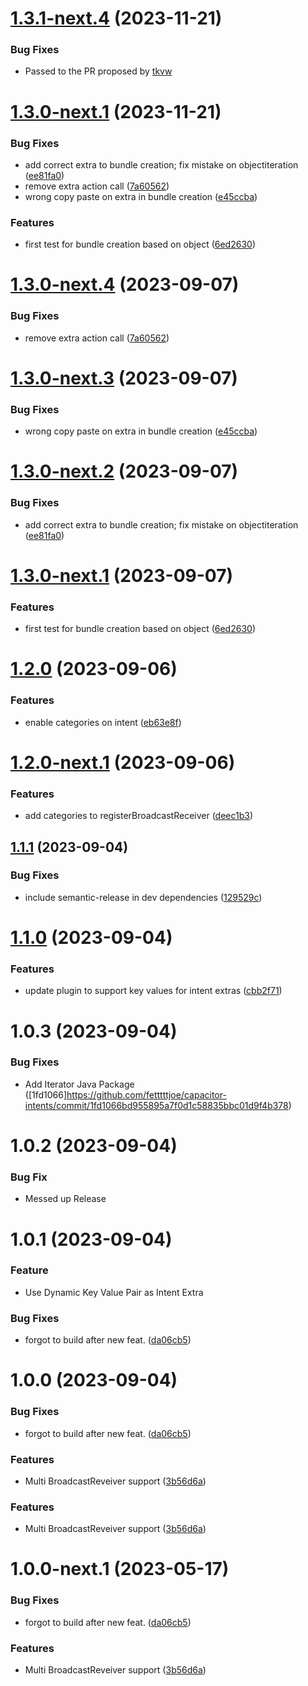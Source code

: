 # [1.3.1-next.4](https://github.com/detchenkov/capacitor-intents/compare/v1.3.0-next.3...v1.3.1-next.4) (2023-11-21)

### Bug Fixes

* Passed to the PR proposed by [tkvw](https://github.com/tkvw/capacitor-intents/tree/main)

# [1.3.0-next.1](https://github.com/detchenkov/capacitor-intents/compare/v1.2.0...v1.3.0-next.1) (2023-11-21)


### Bug Fixes

* add correct extra to bundle creation; fix mistake on objectiteration ([ee81fa0](https://github.com/detchenkov/capacitor-intents/commit/ee81fa04f2a7a5d51aff38728fff2580474007f4))
* remove extra action call ([7a60562](https://github.com/detchenkov/capacitor-intents/commit/7a6056207b7495ff87d0967141d3eea230eb17e7))
* wrong copy paste on extra in bundle creation ([e45ccba](https://github.com/detchenkov/capacitor-intents/commit/e45ccbaab065f7fc33a1bf6225eec5293dea5b68))


### Features

* first test for bundle creation based on object ([6ed2630](https://github.com/detchenkov/capacitor-intents/commit/6ed26302dc13aa766e68716f2ab83e0a09e26709))

# [1.3.0-next.4](https://github.com/fetttttjoe/capacitor-intents/compare/v1.3.0-next.3...v1.3.0-next.4) (2023-09-07)


### Bug Fixes

* remove extra action call ([7a60562](https://github.com/fetttttjoe/capacitor-intents/commit/7a6056207b7495ff87d0967141d3eea230eb17e7))

# [1.3.0-next.3](https://github.com/fetttttjoe/capacitor-intents/compare/v1.3.0-next.2...v1.3.0-next.3) (2023-09-07)


### Bug Fixes

* wrong copy paste on extra in bundle creation ([e45ccba](https://github.com/fetttttjoe/capacitor-intents/commit/e45ccbaab065f7fc33a1bf6225eec5293dea5b68))

# [1.3.0-next.2](https://github.com/fetttttjoe/capacitor-intents/compare/v1.3.0-next.1...v1.3.0-next.2) (2023-09-07)


### Bug Fixes

* add correct extra to bundle creation; fix mistake on objectiteration ([ee81fa0](https://github.com/fetttttjoe/capacitor-intents/commit/ee81fa04f2a7a5d51aff38728fff2580474007f4))

# [1.3.0-next.1](https://github.com/fetttttjoe/capacitor-intents/compare/v1.2.0...v1.3.0-next.1) (2023-09-07)


### Features

* first test for bundle creation based on object ([6ed2630](https://github.com/fetttttjoe/capacitor-intents/commit/6ed26302dc13aa766e68716f2ab83e0a09e26709))

# [1.2.0](https://github.com/fetttttjoe/capacitor-intents/compare/v1.1.1...v1.2.0) (2023-09-06)


### Features

* enable categories on intent ([eb63e8f](https://github.com/fetttttjoe/capacitor-intents/commit/eb63e8f100abe53dde68d40971bf01dc07a6f914))

# [1.2.0-next.1](https://github.com/fetttttjoe/capacitor-intents/compare/v1.1.1...v1.2.0-next.1) (2023-09-06)


### Features

* add categories to registerBroadcastReceiver ([deec1b3](https://github.com/fetttttjoe/capacitor-intents/commit/deec1b3f8c18ee24dc5f094090c1ff2c66ff1caa))

## [1.1.1](https://github.com/fetttttjoe/capacitor-intents/compare/v1.1.0...v1.1.1) (2023-09-04)


### Bug Fixes

* include semantic-release in dev dependencies ([129529c](https://github.com/fetttttjoe/capacitor-intents/commit/129529cc1e9e287fc4082c17995c991af0a5ca9c))

# [1.1.0](https://github.com/fetttttjoe/capacitor-intents//compare/v1.0.0...v1.1.0) (2023-09-04)


### Features

* update plugin to support key values for intent extras ([cbb2f71](https://github.com/fetttttjoe/capacitor-intents//commit/cbb2f711c99c94e0377c6ddd25d8e1112ef9c1e8))

# 1.0.3 (2023-09-04)
### Bug Fixes

* Add Iterator Java Package ([1fd1066]https://github.com/fetttttjoe/capacitor-intents/commit/1fd1066bd955895a7f0d1c58835bbc01d9f4b378)

# 1.0.2 (2023-09-04)
### Bug Fix

* Messed up Release

# 1.0.1 (2023-09-04)

### Feature

* Use Dynamic Key Value Pair as Intent Extra

### Bug Fixes

* forgot to build after new feat. ([da06cb5](https://github.com/IT-MikeS/capacitor-intents/commit/da06cb5adaa39448e46878dc9a4452e6156e4fdd))

# 1.0.0 (2023-09-04)


### Bug Fixes

* forgot to build after new feat. ([da06cb5](https://github.com/fetttttjoe/capacitor-intents//commit/da06cb5adaa39448e46878dc9a4452e6156e4fdd))


### Features

* Multi BroadcastReveiver support ([3b56d6a](https://github.com/fetttttjoe/capacitor-intents//commit/3b56d6a1e03228ec83f262c750c5f646a05babb3))

### Features

* Multi BroadcastReveiver support ([3b56d6a](https://github.com/IT-MikeS/capacitor-intents/commit/3b56d6a1e03228ec83f262c750c5f646a05babb3))

# 1.0.0-next.1 (2023-05-17)


### Bug Fixes

* forgot to build after new feat. ([da06cb5](https://github.com/IT-MikeS/capacitor-intents/commit/da06cb5adaa39448e46878dc9a4452e6156e4fdd))


### Features

* Multi BroadcastReveiver support ([3b56d6a](https://github.com/IT-MikeS/capacitor-intents/commit/3b56d6a1e03228ec83f262c750c5f646a05babb3))
